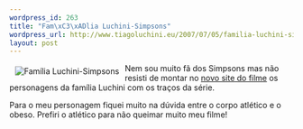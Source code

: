 ```yaml
--- 
wordpress_id: 263
title: "Fam\xC3\xADlia Luchini-Simpsons"
wordpress_url: http://www.tiagoluchini.eu/2007/07/05/familia-luchini-simpsons/
layout: post
---
```

<a href="http://www.tiagoluchini.eu/wp-content/uploads/2007/07/familialuchini.png" target="_blank" title="Família Luchini-Simpsons"><img src="http://www.tiagoluchini.eu/wp-content/uploads/2007/07/familialuchini.thumbnail.png" title="Família Luchini-Simpsons" alt="Família Luchini-Simpsons" align="left" border="0" hspace="10" vspace="5" /></a>Nem sou muito fã dos Simpsons mas não resisti de montar no <a href="http://www.simpsonsmovie.com/" target="_blank">novo site do filme</a> os personagens da família Luchini com os traços da série.

Para o meu personagem fiquei muito na dúvida entre o corpo atlético e o obeso. Prefiri o atlético para não queimar muito meu filme!
